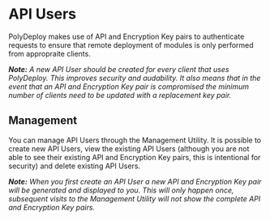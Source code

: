 # API Users
PolyDeploy makes use of API and Encryption Key pairs to authenticate requests to ensure that remote deployment of modules is only performed from appropraite clients.

___Note:___ _A new API User should be created for every client that uses PolyDeploy. This improves security and audability. It also means that in the event that an API and Encryption Key pair is compromised the minimum number of clients need to be updated with a replacement key pair._

## Management
You can manage API Users through the Management Utility. It is possible to create new API Users, view the existing API Users (although you are not able to see their existing API and Encryption Key pairs, this is intentional for security) and delete existing API Users.

___Note:___ _When you first create an API User a new API and Encryption Key pair will be generated and displayed to you. This will only happen once, subsequent visits to the Management Utility will not show the complete API and Encryption Key pairs._
